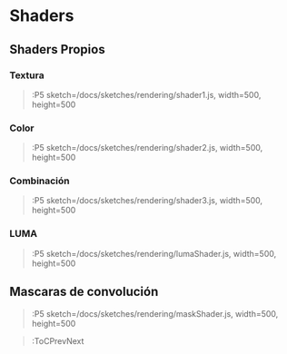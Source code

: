 # Shaders

## Shaders Propios

### Textura

> :P5 sketch=/docs/sketches/rendering/shader1.js, width=500, height=500

### Color

> :P5 sketch=/docs/sketches/rendering/shader2.js, width=500, height=500

### Combinación

> :P5 sketch=/docs/sketches/rendering/shader3.js, width=500, height=500

### LUMA

> :P5 sketch=/docs/sketches/rendering/lumaShader.js, width=500, height=500

## Mascaras de convolución

> :P5 sketch=/docs/sketches/rendering/maskShader.js, width=500, height=500

> :ToCPrevNext